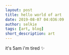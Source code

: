 ```yaml
---
layout: post
title: hello world of art
date: 2019-08-07 04:036:09
author: selkie
tags: [art, blog]
short_description: art
---
```

it's 5am i'm tired
:sparkles:
